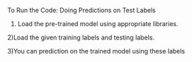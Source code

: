 To Run the Code:
Doing Predictions on Test Labels
 1) Load the pre-trained model using appropriate libraries.
    
  2)Load the given training labels and testing labels.
  
  3)You can prediction on the trained model using these labels
